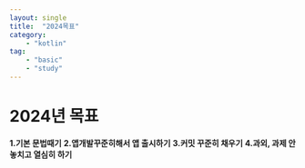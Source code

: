 ```yaml
---
layout: single
title:  "2024목표"
category:
    - "kotlin"
tag:
    - "basic"
    - "study"
---
```


# 2024년 목표
**1.기본 문법때기**
**2.앱개발꾸준히해서 앱 출시하기**
**3.커밋 꾸준히 채우기**
**4.과외, 과제 안놓치고 열심히 하기**
